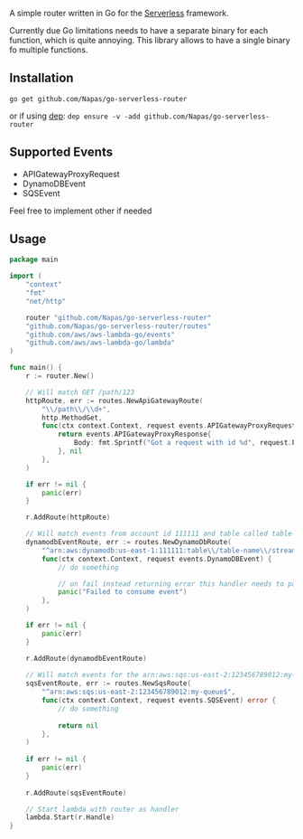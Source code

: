 A simple router written in Go for the [Serverless](https://serverless.com/) framework.

Currently due Go limitations needs to have a separate binary for each function, which is quite annoying. This library allows to have a single binary fo multiple functions.

## Installation
```go get github.com/Napas/go-serverless-router```

or if using [dep](https://github.com/golang/dep):
```dep ensure -v -add github.com/Napas/go-serverless-router```


## Supported Events
* APIGatewayProxyRequest
* DynamoDBEvent
* SQSEvent

Feel free to implement other if needed

## Usage
```go
package main

import (
	"context"
	"fmt"
	"net/http"

	router "github.com/Napas/go-serverless-router"
	"github.com/Napas/go-serverless-router/routes"
	"github.com/aws/aws-lambda-go/events"
	"github.com/aws/aws-lambda-go/lambda"
)

func main() {
	r := router.New()

	// Will match GET /path/123
	httpRoute, err := routes.NewApiGatewayRoute(
		"\\/path\\/\\d+",
		http.MethodGet,
		func(ctx context.Context, request events.APIGatewayProxyRequest) (events.APIGatewayProxyResponse, error) {
			return events.APIGatewayProxyResponse{
				Body: fmt.Sprintf("Got a request with id %d", request.PathParameters["id"]),
			}, nil
		},
	)

	if err != nil {
		panic(err)
	}

	r.AddRoute(httpRoute)

	// Will match events from account id 111111 and table called table-name
	dynamodbEventRoute, err := routes.NewDynamoDbRoute(
		"^arn:aws:dynamodb:us-east-1:111111:table\\/table-name\\/stream.*$",
		func(ctx context.Context, request events.DynamoDBEvent) {
			// do something

			// on fail instead returning error this handler needs to panic
			panic("Failed to consume event")
		},
	)

	if err != nil {
		panic(err)
	}

	r.AddRoute(dynamodbEventRoute)
	
	// Will match events for the arn:aws:sqs:us-east-2:123456789012:my-queue queue.
	sqsEventRoute, err := routes.NewSqsRoute(
		"^arn:aws:sqs:us-east-2:123456789012:my-queue$",
		func(ctx context.Context, request events.SQSEvent) error {
		    // do something
		    
		    return nil
		},
	)
	
	if err != nil {
		panic(err)
	}
	
	r.AddRoute(sqsEventRoute)

	// Start lambda with router as handler
	lambda.Start(r.Handle)
}

```
